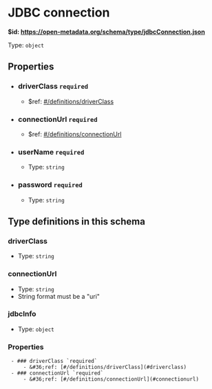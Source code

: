 # JDBC connection

<b id="https/open-metadata.org/schema/type/jdbcconnection.json">&#36;id: https://open-metadata.org/schema/type/jdbcConnection.json </b>

Type: `object`

## Properties
 - ### driverClass `required`
	 - &#36;ref: [#/definitions/driverClass](#driverclass)
 - ### connectionUrl `required`
	 - &#36;ref: [#/definitions/connectionUrl](#connectionurl)
 - ### userName `required`
	 - Type: `string`
 - ### password `required`
	 - Type: `string`


## Type definitions in this schema
### driverClass

 - Type: `string`


### connectionUrl

 - Type: `string`
 - String format must be a "uri"


### jdbcInfo

 - Type: `object`
### Properties
	 - ### driverClass `required`
		 - &#36;ref: [#/definitions/driverClass](#driverclass)
	 - ### connectionUrl `required`
		 - &#36;ref: [#/definitions/connectionUrl](#connectionurl)


